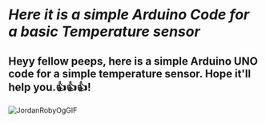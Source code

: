 # _**Here it is a simple Arduino Code for a basic Temperature sensor**_

## Heyy fellow peeps, here is a simple Arduino UNO code for a simple temperature sensor. Hope it'll help you.👍👍👍!
![JordanRobyOgGIF](https://github.com/Ukashashere/IOT-Temp.-Sensor-and-Arduino-UNO/assets/116743795/248d6c5a-b6d5-4520-bc97-d806f3723dd6)

